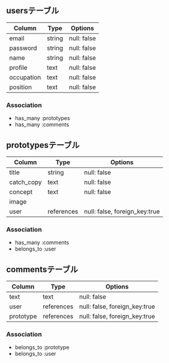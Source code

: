 ## usersテーブル

| Column   | Type   | Options     |
| -------- | ------ | ----------- |
| email     | string | null: false |
| password    | string | null: false |
| name | string | null: false |
| profile  | text | null: false |
| occupation  | text | null: false |
| position  | text | null: false |

### Association
- has_many :prototypes
- has_many :comments

## prototypesテーブル

| Column   | Type   | Options     |
| -------- | ------ | ----------- |
| title     | string | null: false |
| catch_copy   | text | null: false |
| concept | text | null: false |
| image   |         |             |
| user | references | null: false, foreign_key:true |

### Association
- has_many :comments
- belongs_to :user

## commentsテーブル

| Column   | Type   | Options     |
| -------- | ------ | ----------- |
| text     | text | null: false |
| user   | references | null: false, foreign_key:true |
| prototype | references | null: false, foreign_key:true |

### Association
- belongs_to :prototype
- belongs_to :user
